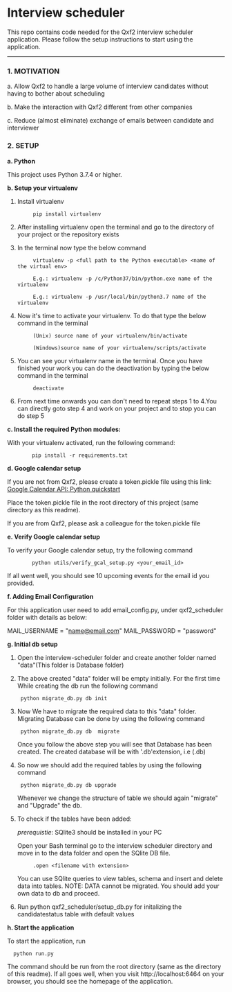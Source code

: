 # Interview scheduler
This repo contains code needed for the Qxf2 interview scheduler application. Please follow the setup instructions to start using the application.

----

### 1. MOTIVATION


a. Allow Qxf2 to handle a large volume of interview candidates without having to bother about scheduling

b. Make the interaction with Qxf2 different from other companies

c. Reduce (almost eliminate) exchange of emails between candidate and interviewer


### 2. SETUP

__a. Python__

This project uses Python 3.7.4 or higher.


__b. Setup your virtualenv__

1. Install virtualenv

            pip install virtualenv

2. After installing virtualenv open the terminal and go to the directory of your project or the repository exists

3. In the terminal now type the below command


            virtualenv -p <full path to the Python executable> <name of the virtual env>

            E.g.: virtualenv -p /c/Python37/bin/python.exe name of the virtualenv

            E.g.: virtualenv -p /usr/local/bin/python3.7 name of the virtualenv

4. Now it's time to activate your virtualenv. To do that type the below command in the terminal

            (Unix) source name of your virtualenv/bin/activate

            (Windows)source name of your virtualenv/scripts/activate

5. You can see your virtualenv name in the terminal. Once you have finished your work you can do the deactivation by typing the below command in the terminal

            deactivate

6. From next time onwards you can don't need to repeat steps 1 to 4.You can directly goto step 4 and work on your project and to stop you can do step 5


__c. Install the required Python modules:__

With your virtualenv activated, run the following command:

            pip install -r requirements.txt


__d. Google calendar setup__

If you are not from Qxf2, please create a token.pickle file using this link: [Google Calendar API: Python quickstart](https://developers.google.com/calendar/quickstart/python)

Place the token.pickle file in the root directory of this project (same directory as this readme).


If you are from Qxf2, please ask a colleague for the token.pickle file


__e. Verify Google calendar setup__

To verify your Google calendar setup, try the following command

            python utils/verify_gcal_setup.py <your_email_id>

If all went well, you should see 10 upcoming events for the email id you provided.


__f. Adding Email Configuration__

For this application user need to add email_config.py, under qxf2_scheduler folder with details as below:

MAIL_USERNAME = "name@email.com"
MAIL_PASSWORD = "password"


__g. Initial db setup__

1. Open the interview-scheduler folder and create another folder named "data"(This folder is Database folder)

2. The above created "data" folder will be empty initially. For the first time While creating the db run the following command

        python migrate_db.py db init

3. Now We have to migrate the required data to this "data" folder. Migrating Database can be done by using the following command

        python migrate_db.py db  migrate

   Once you follow the above step you will see that Database has been created. The created database will be with '.db'extension, i.e (<Filename>.db)

4. So now we should add the required tables by using the following command

        python migrate_db.py db upgrade

    Whenever we change the structure of table we should again "migrate" and "Upgrade" the db.

5. To check if the tables have been added:

   *prerequistie*: SQlite3 should be installed in your PC

   Open your Bash terminal go to the interview scheduler directory and  move in to the data folder and open the SQlite DB file.

            .open <filename with extension>

    You can use SQlite queries to view tables, schema and insert and delete data into tables.
    NOTE: DATA cannot be migrated. You should add your own data to db and proceed.

6. Run python qxf2_scheduler/setup_db.py for initalizing the candidatestatus table with default values



__h. Start the application__

To start the application, run

      python run.py

The command should be run from the root directory (same as the directory of this readme). If all goes well, when you visit http://localhost:6464 on your browser, you should see the homepage of the application.
